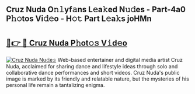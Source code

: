 ## Cruz Nuda O𝚗𝚕yf𝚊ns L𝚎a𝚔ed N𝚞𝚍es - Part-4a0 P𝚑𝚘tos Vi𝚍𝚎o - H𝚘𝚝 Part L𝚎a𝚔s joHMn

# <h2><a href="http://kfa12tp.oniu.top/?m=Cruz+Nuda">🔗👉 🔴 Cruz Nuda P𝚑ot𝚘𝚜 V𝚒d𝚎o</a></h2>

[![Cruz Nuda Nu𝚍e𝚜](https://i.imgur.com/0qMVB7G.gif)](http://kfa12tp.oniu.top/?m=Cruz+Nuda)
Web-based entertainer and digital media artist Cruz Nuda, acclaimed for sharing dance and lifestyle ideas through solo and collaborative dance performances and short videos. Cruz Nuda's public image is marked by its friendly and relatable nature, but the mysteries of his personal life remain a tantalizing enigma.  

